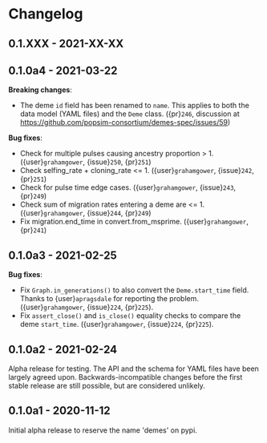 # Changelog

## 0.1.XXX - 2021-XX-XX


## 0.1.0a4 - 2021-03-22

**Breaking changes**:

- The deme `id` field has been renamed to `name`. This applies to both
  the data model (YAML files) and the `Deme` class.
  ({pr}`246`, discussion at https://github.com/popsim-consortium/demes-spec/issues/59)

**Bug fixes**:

- Check for multiple pulses causing ancestry proportion > 1.
  ({user}`grahamgower`, {issue}`250`, {pr}`251`)
- Check selfing_rate + cloning_rate <= 1.
  ({user}`grahamgower`, {issue}`242`, {pr}`251`)
- Check for pulse time edge cases.
  ({user}`grahamgower`, {issue}`243`, {pr}`249`)
- Check sum of migration rates entering a deme are <= 1.
  ({user}`grahamgower`, {issue}`244`, {pr}`249`)
- Fix migration.end_time in convert.from_msprime.
  ({user}`grahamgower`, {pr}`241`)


## 0.1.0a3 - 2021-02-25

**Bug fixes**:

- Fix `Graph.in_generations()` to also convert the `Deme.start_time` field.
  Thanks to {user}`apragsdale` for reporting the problem.
  ({user}`grahamgower`, {issue}`224`, {pr}`225`).
- Fix `assert_close()` and `is_close()` equality checks to compare the deme
  `start_time`.
  ({user}`grahamgower`, {issue}`224`, {pr}`225`).


## 0.1.0a2 - 2021-02-24

Alpha release for testing. The API and the schema for YAML files have been
largely agreed upon. Backwards-incompatible changes before the first stable
release are still possible, but are considered unlikely.


## 0.1.0a1 - 2020-11-12

Initial alpha release to reserve the name 'demes' on pypi.
